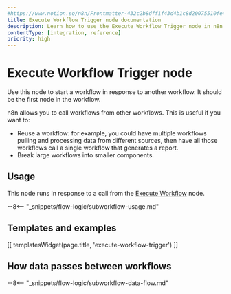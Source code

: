 ```yaml
---
#https://www.notion.so/n8n/Frontmatter-432c2b8dff1f43d4b1c8d20075510fe4
title: Execute Workflow Trigger node documentation
description: Learn how to use the Execute Workflow Trigger node in n8n. Follow technical documentation to integrate Execute Workflow Trigger node into your workflows.
contentType: [integration, reference]
priority: high
---
```


# Execute Workflow Trigger node

Use this node to start a workflow in response to another workflow. It should be the first node in the workflow.

n8n allows you to call workflows from other workflows. This is useful if you want to:

* Reuse a workflow: for example, you could have multiple workflows pulling and processing data from different sources, then have all those workflows call a single workflow that generates a report.
* Break large workflows into smaller components.

## Usage

This node runs in response to a call from the [Execute Workflow](/integrations/builtin/core-nodes/n8n-nodes-base.executeworkflow/) node.

--8<-- "_snippets/flow-logic/subworkflow-usage.md"

## Templates and examples

<!-- see https://www.notion.so/n8n/Pull-in-templates-for-the-integrations-pages-37c716837b804d30a33b47475f6e3780 -->
[[ templatesWidget(page.title, 'execute-workflow-trigger') ]]

## How data passes between workflows

--8<-- "_snippets/flow-logic/subworkflow-data-flow.md"
